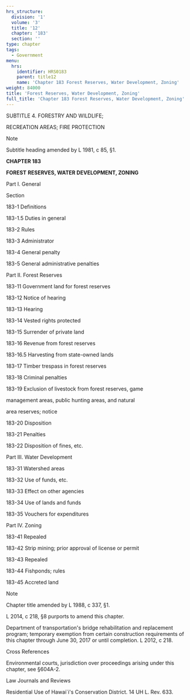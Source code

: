 ```yaml
---
hrs_structure:
  division: '1'
  volume: '3'
  title: '12'
  chapter: '183'
  section: ''
type: chapter
tags:
  - Government
menu:
  hrs:
    identifier: HRS0183
    parent: title12
    name: 'Chapter 183 Forest Reserves, Water Development, Zoning'
weight: 84000
title: 'Forest Reserves, Water Development, Zoning'
full_title: 'Chapter 183 Forest Reserves, Water Development, Zoning'
---
```

SUBTITLE 4\. FORESTRY AND WILDLIFE;

RECREATION AREAS; FIRE PROTECTION

Note

Subtitle heading amended by L 1981, c 85, §1.

**CHAPTER 183**

**FOREST** **RESERVES, WATER DEVELOPMENT, ZONING**

Part I. General

Section

183-1 Definitions

183-1.5 Duties in general

183-2 Rules

183-3 Administrator

183-4 General penalty

183-5 General administrative penalties

Part II. Forest Reserves

183-11 Government land for forest reserves

183-12 Notice of hearing

183-13 Hearing

183-14 Vested rights protected

183-15 Surrender of private land

183-16 Revenue from forest reserves

183-16.5 Harvesting from state-owned lands

183-17 Timber trespass in forest reserves

183-18 Criminal penalties

183-19 Exclusion of livestock from forest reserves, game

management areas, public hunting areas, and natural

area reserves; notice

183-20 Disposition

183-21 Penalties

183-22 Disposition of fines, etc.

Part III. Water Development

183-31 Watershed areas

183-32 Use of funds, etc.

183-33 Effect on other agencies

183-34 Use of lands and funds

183-35 Vouchers for expenditures

Part IV. Zoning

183-41 Repealed

183-42 Strip mining; prior approval of license or permit

183-43 Repealed

183-44 Fishponds; rules

183-45 Accreted land

Note

Chapter title amended by L 1988, c 337, §1.

L 2014, c 218, §8 purports to amend this chapter.

Department of transportation's bridge rehabilitation and replacement program; temporary exemption from certain construction requirements of this chapter through June 30, 2017 or until completion. L 2012, c 218.

Cross References

Environmental courts, jurisdiction over proceedings arising under this chapter, see §604A-2.

Law Journals and Reviews

Residential Use of Hawai`i's Conservation District. 14 UH L. Rev. 633.